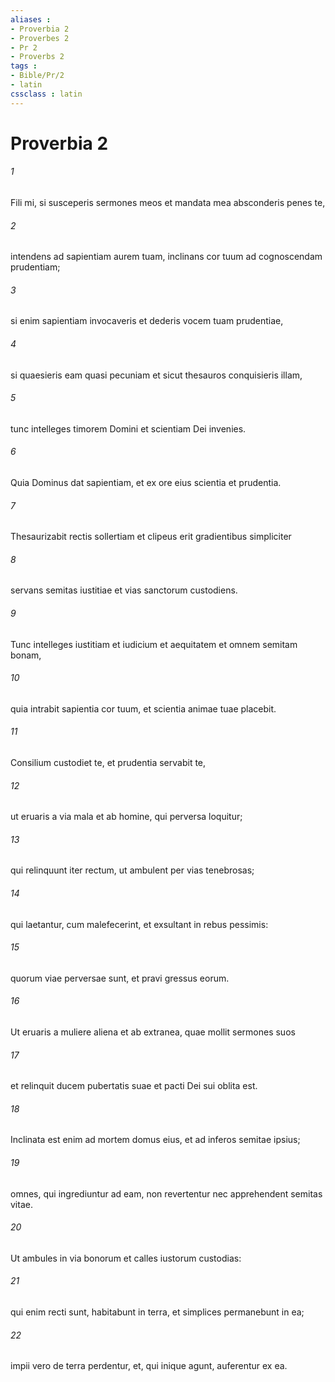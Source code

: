 ```yaml
---
aliases : 
- Proverbia 2
- Proverbes 2
- Pr 2
- Proverbs 2
tags : 
- Bible/Pr/2
- latin
cssclass : latin
---
```


# Proverbia 2

###### 1
Fili mi, si susceperis sermones meos et mandata mea absconderis penes te,
###### 2
intendens ad sapientiam aurem tuam, inclinans cor tuum ad cognoscendam prudentiam;
###### 3
si enim sapientiam invocaveris et dederis vocem tuam prudentiae, 
###### 4
si quaesieris eam quasi pecuniam et sicut thesauros conquisieris illam,
###### 5
tunc intelleges timorem Domini et scientiam Dei invenies.
###### 6
Quia Dominus dat sapientiam, et ex ore eius scientia et prudentia. 
###### 7
Thesaurizabit rectis sollertiam et clipeus erit gradientibus simpliciter
###### 8
servans semitas iustitiae et vias sanctorum custodiens.
###### 9
Tunc intelleges iustitiam et iudicium et aequitatem et omnem semitam bonam,
###### 10
quia intrabit sapientia cor tuum, et scientia animae tuae placebit.
###### 11
Consilium custodiet te, et prudentia servabit te,
###### 12
ut eruaris a via mala et ab homine, qui perversa loquitur;
###### 13
qui relinquunt iter rectum, ut ambulent per vias tenebrosas;
###### 14
qui laetantur, cum malefecerint, et exsultant in rebus pessimis:
###### 15
quorum viae perversae sunt, et pravi gressus eorum.
###### 16
Ut eruaris a muliere aliena et ab extranea, quae mollit sermones suos
###### 17
et relinquit ducem pubertatis suae et pacti Dei sui oblita est.
###### 18
Inclinata est enim ad mortem domus eius, et ad inferos semitae ipsius;
###### 19
omnes, qui ingrediuntur ad eam, non revertentur nec apprehendent semitas vitae.
###### 20
Ut ambules in via bonorum et calles iustorum custodias:
###### 21
qui enim recti sunt, habitabunt in terra, et simplices permanebunt in ea;
###### 22
impii vero de terra perdentur, et, qui inique agunt, auferentur ex ea.
